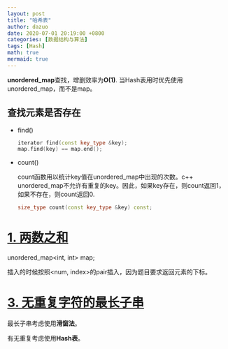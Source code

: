 ```yaml
---
layout: post
title: "哈希表"
author: dazuo
date: 2020-07-01 20:19:00 +0800
categories: [数据结构与算法]
tags: [Hash]
math: true
mermaid: true
---
```


**unordered_map**查找，增删效率为**O(1)**.  当Hash表用时优先使用unordered_map，而不是map。

## 查找元素是否存在
- find()
    ```cpp
    iterator find(const key_type &key);
    map.find(key) == map.end();
    ```
- count()

    count函数用以统计key值在unordered_map中出现的次数。c++ unordered_map不允许有重复的key。因此，如果key存在，则count返回1，如果不存在，则count返回0.
    ```cpp
    size_type count(const key_type &key) const;    
    ```


# [1. 两数之和](https://leetcode-cn.com/problems/two-sum/)
unordered_map<int, int> map;

插入的时候按照<num, index>的pair插入，因为题目要求返回元素的下标。


# [3. 无重复字符的最长子串](https://leetcode-cn.com/problems/longest-substring-without-repeating-characters/)

最长子串考虑使用**滑窗法**。

有无重复考虑使用**Hash表**。

